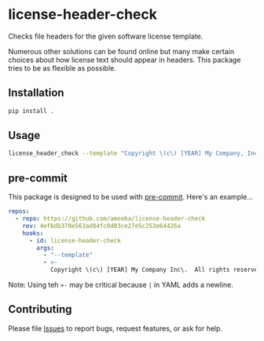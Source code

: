 # license-header-check

Checks file headers for the given software license template.

Numerous other solutions can be found online but many make certain choices about how license text should appear in headers.
This package tries to be as flexible as possible.

## Installation

```sh
pip install .
```

## Usage

```sh
license_header_check --template "Copyright \(c\) [YEAR] My Company, Inc\.  All rights reserved\." some_file.cc
```

## pre-commit

This package is designed to be used with [pre-commit](https://pre-commit.com).
Here's an example...

```yaml
repos:
  - repo: https://github.com/amoeba/license-header-check
    rev: 4ef6db370e563ad84fc0d03ce27e5c253e64426a
    hooks:
      - id: license-header-check
        args:
          - "--template"
          - >-
            Copyright \(c\) [YEAR] My Company Inc\.  All rights reserved\.

```

Note: Using teh `>-` may be critical because `|` in YAML adds a newline.

## Contributing

Please file [Issues](https://github.com/amoeba/license-header-check/issues) to report bugs, request features, or ask for help.
